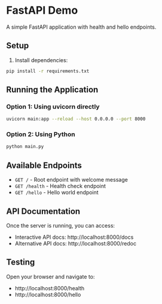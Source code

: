 # FastAPI Demo

A simple FastAPI application with health and hello endpoints.

## Setup

1. Install dependencies:
```bash
pip install -r requirements.txt
```

## Running the Application

### Option 1: Using uvicorn directly
```bash
uvicorn main:app --reload --host 0.0.0.0 --port 8000
```

### Option 2: Using Python
```bash
python main.py
```

## Available Endpoints

- `GET /` - Root endpoint with welcome message
- `GET /health` - Health check endpoint
- `GET /hello` - Hello world endpoint

## API Documentation

Once the server is running, you can access:
- Interactive API docs: http://localhost:8000/docs
- Alternative API docs: http://localhost:8000/redoc

## Testing

Open your browser and navigate to:
- http://localhost:8000/health
- http://localhost:8000/hello
